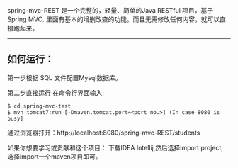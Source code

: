 spring-mvc-REST 是一个完整的，轻量、简单的Java RESTful 项目，基于Spring MVC.
里面有基本的增删改查的功能。而且无需修改任何内容，就可以直接跑起来。

-------------------


如何运行：
-------------------
第一步根据 SQL 文件配置Mysql数据库。

第二步直接运行
在命令行界面输入:

    $ cd spring-mvc-test
    $ mvn tomcat7:run [-Dmaven.tomcat.port=<port no.>] (In case 8080 is busy] 

通过浏览器打开：http://localhost:8080/spring-mvc-REST/students


如果你想要学习或贡献和这个项目：
下载IDEA Intellij,然后选择import project, 选择import一个maven项目即可。